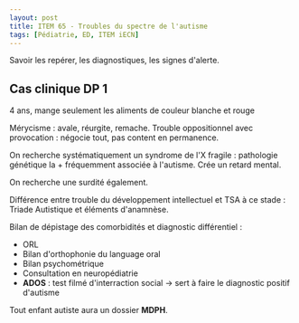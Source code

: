 ```yaml
---
layout: post
title: ITEM 65 - Troubles du spectre de l'autisme
tags: [Pédiatrie, ED, ITEM iECN]
---
```


Savoir les repérer, les diagnostiques, les signes d'alerte.

## Cas clinique DP 1

4 ans, mange seulement les aliments de couleur blanche et rouge

Mérycisme : avale, réurgite, remache.
Trouble oppositionnel avec provocation : négocie tout, pas content en permanence.

On recherche systématiquement un syndrome de l'X fragile : pathologie génétique la + fréquemment associée à l'autisme. Crée un retard mental.

On recherche une surdité également.

Différence entre trouble du développement intellectuel et TSA à ce stade :
Triade Autistique et éléments d'anamnèse.

Bilan de dépistage des comorbidités et diagnostic différentiel :
- ORL
- Bilan d'orthophonie du language oral
- Bilan psychométrique
- Consultation en neuropédiatrie
- **ADOS** : test filmé d'interraction social -> sert à faire le diagnostic positif d'autisme

Tout enfant autiste aura un dossier **MDPH**. 
